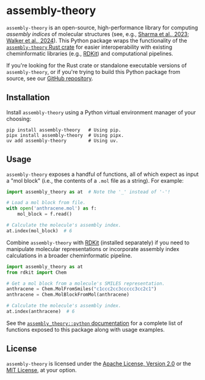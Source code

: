 # assembly-theory

`assembly-theory` is an open-source, high-performance library for computing *assembly indices* of molecular structures (see, e.g., [Sharma et al., 2023](https://doi.org/10.1038/s41586-023-06600-9); [Walker et al., 2024](https://doi.org/10.1098/rsif.2024.0367)).
This Python package wraps the functionality of the [`assembly-theory` Rust crate](https://crates.io/crates/assembly-theory) for easier interoperability with existing cheminformatic libraries (e.g., [RDKit](https://pypi.org/project/rdkit-pypi/)) and computational pipelines.

If you're looking for the Rust crate or standalone executable versions of `assembly-theory`, or if you're trying to build this Python package from source, see our [GitHub repository](https://github.com/DaymudeLab/assembly-theory).


## Installation

Install `assembly-theory` using a Python virtual environment manager of your choosing:

```shell
pip install assembly-theory   # Using pip.
pipx install assembly-theory  # Using pipx.
uv add assembly-theory        # Using uv.
```


## Usage

`assembly-theory` exposes a handful of functions, all of which expect as input a "mol block" (i.e., the contents of a `.mol` file as a string).
For example:

```python
import assembly_theory as at  # Note the '_' instead of '-'!

# Load a mol block from file.
with open('anthracene.mol') as f:
    mol_block = f.read()

# Calculate the molecule's assembly index.
at.index(mol_block)  # 6
```

Combine `assembly-theory` with [RDKit](https://pypi.org/project/rdkit-pypi/) (installed separately) if you need to manipulate molecular representations or incorporate assembly index calculations in a broader cheminformatic pipeline.

```python
import assembly_theory as at
from rdkit import Chem

# Get a mol block from a molecule's SMILES representation.
anthracene = Chem.MolFromSmiles("c1ccc2cc3ccccc3cc2c1")
anthracene = Chem.MolBlockFromMol(anthracene)

# Calculate the molecule's assembly index.
at.index(anthracene)  # 6
```

See the [`assembly_theory::python` documentation](https://docs.rs/assembly-theory/latest/assembly_theory/python) for a complete list of functions exposed to this package along with usage examples.


## License

`assembly-theory` is licensed under the [Apache License, Version 2.0](https://choosealicense.com/licenses/apache-2.0/) or the [MIT License](https://choosealicense.com/licenses/mit/), at your option.
